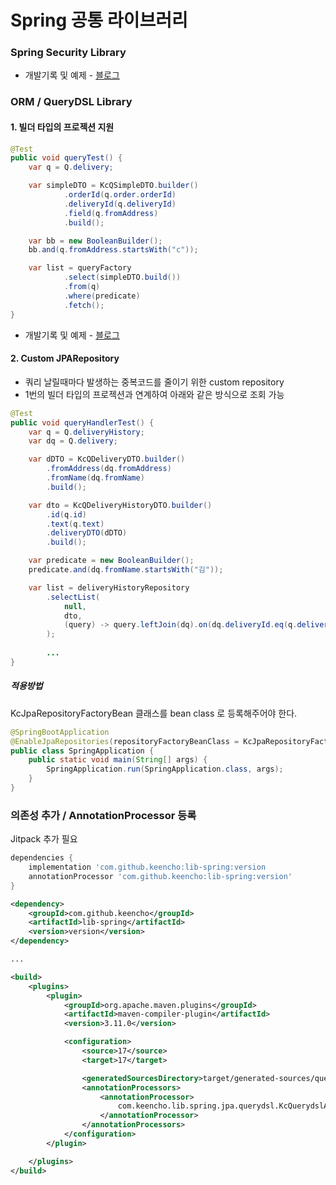 # Spring 공통 라이브러리  

### Spring Security Library
- 개발기록 및 예제 - [블로그](https://keencho.github.io/posts/spring-security-custom-library/)  

### ORM / QueryDSL Library  

#### 1. 빌더 타입의 프로젝션 지원
```java
@Test
public void queryTest() {
    var q = Q.delivery;

    var simpleDTO = KcQSimpleDTO.builder()
            .orderId(q.order.orderId)
            .deliveryId(q.deliveryId)
            .field(q.fromAddress)
            .build();

    var bb = new BooleanBuilder();
    bb.and(q.fromAddress.startsWith("c"));

    var list = queryFactory
            .select(simpleDTO.build())
            .from(q)
            .where(predicate)
            .fetch();
}
```
- 개발기록 및 예제 - [블로그](https://keencho.github.io/posts/querydsl-qbuilder-qsetter-2/)

#### 2. Custom JPARepository  
- 쿼리 날릴때마다 발생하는 중복코드를 줄이기 위한 custom repository
- 1번의 빌더 타입의 프로젝션과 연계하여 아래와 같은 방식으로 조회 가능  

```java
@Test
public void queryHandlerTest() {
    var q = Q.deliveryHistory;
    var dq = Q.delivery;

    var dDTO = KcQDeliveryDTO.builder()
        .fromAddress(dq.fromAddress)
        .fromName(dq.fromName)
        .build();

    var dto = KcQDeliveryHistoryDTO.builder()
        .id(q.id)
        .text(q.text)
        .deliveryDTO(dDTO)
        .build();

    var predicate = new BooleanBuilder();
    predicate.and(dq.fromName.startsWith("김"));

    var list = deliveryHistoryRepository
        .selectList(
            null,
            dto,
            (query) -> query.leftJoin(dq).on(dq.deliveryId.eq(q.deliveryId))
        );
    
        ...
}
```  

##### 적용방법  
KcJpaRepositoryFactoryBean 클래스를 bean class 로 등록해주어야 한다.  

```java
@SpringBootApplication
@EnableJpaRepositories(repositoryFactoryBeanClass = KcJpaRepositoryFactoryBean.class)
public class SpringApplication {
    public static void main(String[] args) {
        SpringApplication.run(SpringApplication.class, args);
    }
}
```

### 의존성 추가 / AnnotationProcessor 등록
Jitpack 추가 필요

```gradle
dependencies {
    implementation 'com.github.keencho:lib-spring:version
    annotationProcessor 'com.github.keencho:lib-spring:version'
}
```

```xml
<dependency>
    <groupId>com.github.keencho</groupId>
    <artifactId>lib-spring</artifactId>
    <version>version</version>
</dependency>

...

<build>
    <plugins>
        <plugin>
            <groupId>org.apache.maven.plugins</groupId>
            <artifactId>maven-compiler-plugin</artifactId>
            <version>3.11.0</version>

            <configuration>
                <source>17</source>
                <target>17</target>

                <generatedSourcesDirectory>target/generated-sources/querydsl</generatedSourcesDirectory>
                <annotationProcessors>
                    <annotationProcessor>
                        com.keencho.lib.spring.jpa.querydsl.KcQuerydslAnnotationProcessor
                    </annotationProcessor>
                </annotationProcessors>
            </configuration>
        </plugin>

    </plugins>
</build>
```
